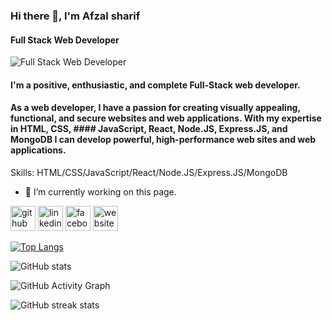 ### Hi there 👋, I'm Afzal sharif
#### Full Stack Web Developer
![Full Stack Web Developer](https://media.licdn.com/dms/image/D5616AQGBq2BP13E1VQ/profile-displaybackgroundimage-shrink_350_1400/0/1670484865071?e=1684368000&v=beta&t=Ug4AtEjdbpQFAD2lW8K_KIBGrh36fU2hb0ZRvJkqit4)

#### I'm a positive, enthusiastic, and complete Full-Stack web developer.
#### As a web developer, I have a passion for creating visually appealing, functional, and secure websites and web applications. With my expertise in HTML, CSS, #### JavaScript, React, Node.JS, Express.JS, and MongoDB I can develop powerful, high-performance web sites and web applications.  

Skills: HTML/CSS/JavaScript/React/Node.JS/Express.JS/MongoDB

- 🔭 I’m currently working on this page. 


[<img src='https://cdn.jsdelivr.net/npm/simple-icons@3.0.1/icons/github.svg' alt='github' height='40'>](https://github.com/FreeDom-Coder007)  [<img src='https://cdn.jsdelivr.net/npm/simple-icons@3.0.1/icons/linkedin.svg' alt='linkedin' height='40'>](https://www.linkedin.com/in/https://www.linkedin.com/in/afzal-sharif-full-stack-developer//)  [<img src='https://cdn.jsdelivr.net/npm/simple-icons@3.0.1/icons/facebook.svg' alt='facebook' height='40'>](https://www.facebook.com/mohummad.afzal.12)  [<img src='https://cdn.jsdelivr.net/npm/simple-icons@3.0.1/icons/icloud.svg' alt='website' height='40'>](https://afzal-sharif.netlify.app/)  

[![Top Langs](https://github-readme-stats.vercel.app/api/top-langs/?username=FreeDom-Coder007)](https://github.com/anuraghazra/github-readme-stats)

![GitHub stats](https://github-readme-stats.vercel.app/api?username=FreeDom-Coder007&show_icons=true)  

![GitHub Activity Graph](https://activity-graph.herokuapp.com/graph?username=FreeDom-Coder007)  

![GitHub streak stats](https://streak-stats.demolab.com/?user=FreeDom-Coder007)  
